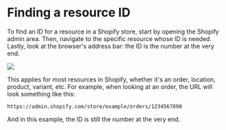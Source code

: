# Finding a resource ID

To find an ID for a resource in a Shopify store, start by opening the Shopify admin area. Then, navigate to the specific resource whose ID is needed. Lastly, look at the browser's address bar: the ID is the number at the very end.

![](<../.gitbook/assets/Screenshot 2024-03-12 at 11.55.16 AM.png>)

This applies for most resources in Shopify, whether it's an order, location, product, variant, etc. For example, when looking at an order, the URL will look something like this:

```
https://admin.shopify.com/store/example/orders/1234567890
```

And in this example, the ID is still the number at the very end.
